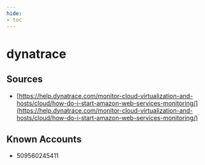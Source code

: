 ```yaml
---
hide:
- toc
---
```


# dynatrace

## Sources

*   [https://help.dynatrace.com/monitor-cloud-virtualization-and-hosts/cloud/how-do-i-start-amazon-web-services-monitoring/](https://help.dynatrace.com/monitor-cloud-virtualization-and-hosts/cloud/how-do-i-start-amazon-web-services-monitoring/)

## Known Accounts

*   509560245411